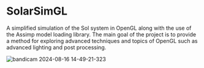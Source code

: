 # SolarSimGL

A simplified simulation of the Sol system in OpenGL along with the use of the Assimp model loading library. The main goal of the project is to provide a method for exploring advanced techniques and topics of OpenGL such as advanced lighting and post processing.

![bandicam 2024-08-16 14-49-21-323](https://github.com/user-attachments/assets/d36e345f-8a95-4966-8821-c68643fcd461)
